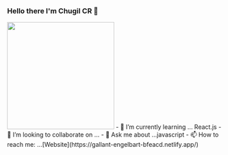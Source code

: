 ### Hello there I'm Chugil CR 👋
<img src="https://media.wired.com/photos/5926db217034dc5f91becd6b/master/w_582,c_limit/so-logo-s.jpg" width="250">
- 🌱 I’m currently learning ... React.js
- 👯 I’m looking to collaborate on ...
- 💬 Ask me about ...javascript
- 📫 How to reach me: ...[Website](https://gallant-engelbart-bfeacd.netlify.app/)

